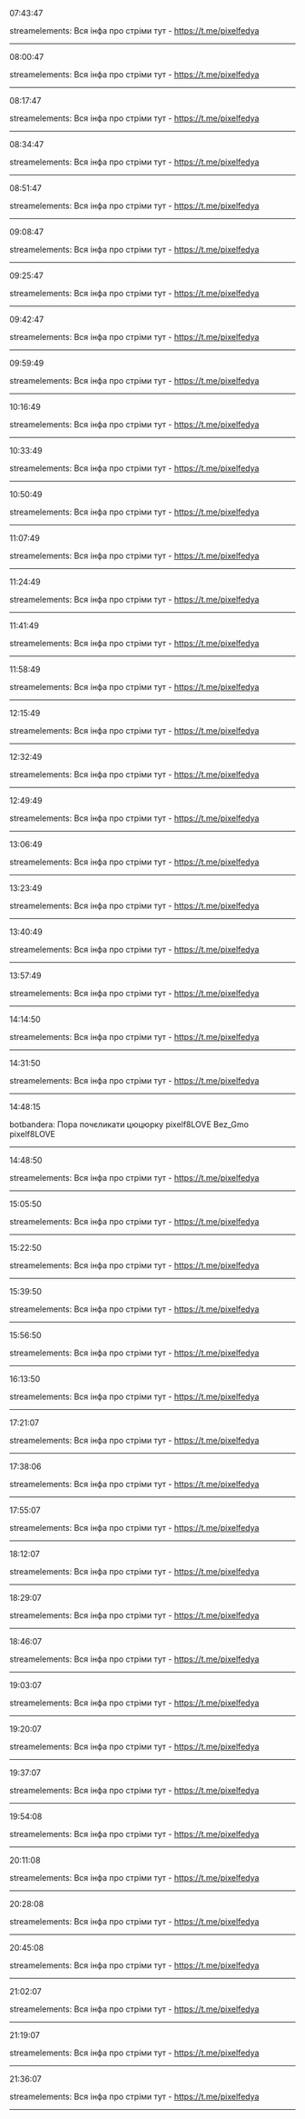 07:43:47

streamelements: Вся інфа про стріми тут - https://t.me/pixelfedya

---

08:00:47

streamelements: Вся інфа про стріми тут - https://t.me/pixelfedya

---

08:17:47

streamelements: Вся інфа про стріми тут - https://t.me/pixelfedya

---

08:34:47

streamelements: Вся інфа про стріми тут - https://t.me/pixelfedya

---

08:51:47

streamelements: Вся інфа про стріми тут - https://t.me/pixelfedya

---

09:08:47

streamelements: Вся інфа про стріми тут - https://t.me/pixelfedya

---

09:25:47

streamelements: Вся інфа про стріми тут - https://t.me/pixelfedya

---

09:42:47

streamelements: Вся інфа про стріми тут - https://t.me/pixelfedya

---

09:59:49

streamelements: Вся інфа про стріми тут - https://t.me/pixelfedya

---

10:16:49

streamelements: Вся інфа про стріми тут - https://t.me/pixelfedya

---

10:33:49

streamelements: Вся інфа про стріми тут - https://t.me/pixelfedya

---

10:50:49

streamelements: Вся інфа про стріми тут - https://t.me/pixelfedya

---

11:07:49

streamelements: Вся інфа про стріми тут - https://t.me/pixelfedya

---

11:24:49

streamelements: Вся інфа про стріми тут - https://t.me/pixelfedya

---

11:41:49

streamelements: Вся інфа про стріми тут - https://t.me/pixelfedya

---

11:58:49

streamelements: Вся інфа про стріми тут - https://t.me/pixelfedya

---

12:15:49

streamelements: Вся інфа про стріми тут - https://t.me/pixelfedya

---

12:32:49

streamelements: Вся інфа про стріми тут - https://t.me/pixelfedya

---

12:49:49

streamelements: Вся інфа про стріми тут - https://t.me/pixelfedya

---

13:06:49

streamelements: Вся інфа про стріми тут - https://t.me/pixelfedya

---

13:23:49

streamelements: Вся інфа про стріми тут - https://t.me/pixelfedya

---

13:40:49

streamelements: Вся інфа про стріми тут - https://t.me/pixelfedya

---

13:57:49

streamelements: Вся інфа про стріми тут - https://t.me/pixelfedya

---

14:14:50

streamelements: Вся інфа про стріми тут - https://t.me/pixelfedya

---

14:31:50

streamelements: Вся інфа про стріми тут - https://t.me/pixelfedya

---

14:48:15

botbandera: Пора почєликати цюцюрку pixelf8LOVE Bez_Gmo pixelf8LOVE

---

14:48:50

streamelements: Вся інфа про стріми тут - https://t.me/pixelfedya

---

15:05:50

streamelements: Вся інфа про стріми тут - https://t.me/pixelfedya

---

15:22:50

streamelements: Вся інфа про стріми тут - https://t.me/pixelfedya

---

15:39:50

streamelements: Вся інфа про стріми тут - https://t.me/pixelfedya

---

15:56:50

streamelements: Вся інфа про стріми тут - https://t.me/pixelfedya

---

16:13:50

streamelements: Вся інфа про стріми тут - https://t.me/pixelfedya

---

17:21:07

streamelements: Вся інфа про стріми тут - https://t.me/pixelfedya

---

17:38:06

streamelements: Вся інфа про стріми тут - https://t.me/pixelfedya

---

17:55:07

streamelements: Вся інфа про стріми тут - https://t.me/pixelfedya

---

18:12:07

streamelements: Вся інфа про стріми тут - https://t.me/pixelfedya

---

18:29:07

streamelements: Вся інфа про стріми тут - https://t.me/pixelfedya

---

18:46:07

streamelements: Вся інфа про стріми тут - https://t.me/pixelfedya

---

19:03:07

streamelements: Вся інфа про стріми тут - https://t.me/pixelfedya

---

19:20:07

streamelements: Вся інфа про стріми тут - https://t.me/pixelfedya

---

19:37:07

streamelements: Вся інфа про стріми тут - https://t.me/pixelfedya

---

19:54:08

streamelements: Вся інфа про стріми тут - https://t.me/pixelfedya

---

20:11:08

streamelements: Вся інфа про стріми тут - https://t.me/pixelfedya

---

20:28:08

streamelements: Вся інфа про стріми тут - https://t.me/pixelfedya

---

20:45:08

streamelements: Вся інфа про стріми тут - https://t.me/pixelfedya

---

21:02:07

streamelements: Вся інфа про стріми тут - https://t.me/pixelfedya

---

21:19:07

streamelements: Вся інфа про стріми тут - https://t.me/pixelfedya

---

21:36:07

streamelements: Вся інфа про стріми тут - https://t.me/pixelfedya

---

